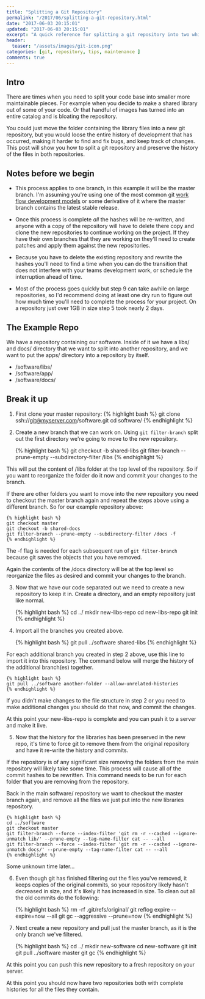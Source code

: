 ```yaml
---
title: "Splitting a Git Repository"
permalink: "/2017/06/splitting-a-git-repository.html"
date: "2017-06-03 20:15:01"
updated: "2017-06-03 20:15:01"
excerpt: "A quick reference for splitting a git repository into two while preserving the history."
header:
  teaser: "/assets/images/git-icon.png"
categories: [git, repository, tips, maintenance ]
comments: true
---
```


## Intro

There are times when you need to split your code base into smaller more maintainable pieces. For example when you decide to make a shared library out of some of your code. Or that handful of images has turned into an entire catalog and is bloating the repository.

You could just move the folder containing the library files into a new git repository, but you would loose the entire history of development that has occurred, making it harder to find and fix bugs, and keep track of changes. This post will show you how to split a git repository and preserve the history of the files in both repositories.

## Notes before we begin

* This process applies to one branch, in this example it will be the master branch. I'm assuming you're using one of the most common git [work flow development models](http://nvie.com/posts/a-successful-git-branching-model/) or some derivative of it where the master branch contains the latest stable release.

* Once this process is complete *all* the hashes will be re-written, and anyone with a copy of the repository will have to delete there copy and clone the new repositories to continue working on the project. If they have their own branches that they are working on they'll need to create patches and apply them against the new repositories.

* Because you have to delete the existing repository and rewrite the hashes you'll need to find a time when you can do the transition that does not interfere with your teams development work, or schedule the interruption ahead of time.

* Most of the process goes quickly but step 9 can take awhile on large repositories, so I'd recommend doing at least one dry run to figure out how much time you'll need to complete the process for your project. On a repository just over 1GB in size step 5 took nearly 2 days.

## The Example Repo

We have a repository containing our software. Inside of it we have a libs/ and docs/ directory that we want to split into another repository, and we want to put the apps/ directory into a repository by itself.

* /software/libs/
* /software/app/
* /software/docs/

## Break it up

1) First clone your master repository:
    {% highlight bash %}
    git clone ssh://git@myserver.com/software.git
    cd software/
    {% endhighlight %}

2) Create a new branch that we can work on. Using `git filter-branch` split out the first directory we're going to move to the new repository.

    {% highlight bash %}
    git checkout -b shared-libs
    git filter-branch --prune-empty --subdirectory-filter /libs
    {% endhighlight %}

This will put the content of /libs folder at the top level of the repository. So if you want to reorganize the folder do it now and commit your changes to the branch.

If there are other folders you want to move into the new repository you need to checkout the master branch again and repeat the steps above using a different branch. So for our example repository above:

    {% highlight bash %}
    git checkout master
    git checkout -b shared-docs
    git filter-branch --prune-empty --subdirectory-filter /docs -f
    {% endhighlight %}

The -f flag is needed for each subsequent run of `git filter-branch` because git saves the objects that you have removed.

Again the contents of the /docs directory will be at the top level so reorganize the files as desired and commit your changes to the branch.

3) Now that we have our code separated out we need to create a new repository to keep it in. Create a directory, and an empty repository just like normal.

    {% highlight bash %}
    cd ../
    mkdir new-libs-repo
    cd new-libs-repo
    git init
    {% endhighlight %}

4) Import all the branches you created above.

    {% highlight bash %}
    git pull ../software shared-libs
    {% endhighlight %}

For each additional branch you created in step 2 above, use this line to import it into this repository. The command below will merge the history of the additional branch(es) together.

    {% highlight bash %}
    git pull ../software another-folder --allow-unrelated-histories
    {% endhighlight %}

If you didn't make changes to the file structure in step 2 or you need to make additional changes you should do that now, and commit the changes.

At this point your new-libs-repo is complete and you can push it to a server and make it live.

5) Now that the history for the libraries has been preserved in the new repo, it's time to force git to remove them from the original repository and have it re-write the history and commits.

If the repository is of any significant size removing the folders from the main repository will likely take some time. This process will cause all of the commit hashes to be rewritten. This command needs to be run for each folder that you are removing from the repository.

Back in the main software/ repository we want to checkout the master branch again, and remove all the files we just put into the new libraries repository.

    {% highlight bash %}
    cd ../software
    git checkout master
    git filter-branch --force --index-filter 'git rm -r --cached --ignore-unmatch lib/' --prune-empty --tag-name-filter cat -- --all
    git filter-branch --force --index-filter 'git rm -r --cached --ignore-unmatch docs/' --prune-empty --tag-name-filter cat -- --all
    {% endhighlight %}

Some unknown time later...

6) Even though git has finished filtering out the files you've removed, it keeps copies of the original commits, so your repository likely hasn't decreased in size, and it's likely it has increased in size. To clean out all the old commits do the following:

    {% highlight bash %}
    rm -rf .git/refs/original/
    git reflog expire --expire=now --all
    git gc --aggressive --prune=now
    {% endhighlight %}

7) Next create a new repository and pull just the master branch, as it is the only branch we've filtered.

    {% highlight bash %}
    cd ../
    mkdir new-software
    cd new-software
    git init
    git pull ../software master
    git gc
    {% endhighlight %}

At this point you can push this new repository to a fresh repository on your server.

At this point you should now have two repositories both with complete histories for all the files they contain.
